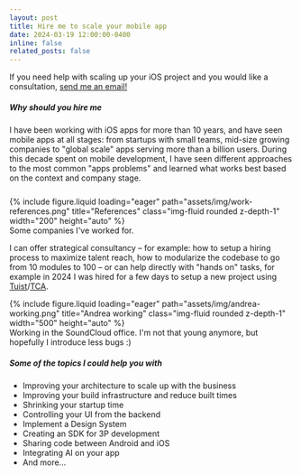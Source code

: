 ```yaml
---
layout: post
title: Hire me to scale your mobile app
date: 2024-03-19 12:00:00-0400
inline: false
related_posts: false
---
```


If you need help with scaling up your iOS project and you would like a consultation, [send me an email!](mailto:andreacipriani89@gmail.com)

##### Why should you hire me

I have been working with iOS apps for more than 10 years, and have seen mobile apps at all stages: from startups with small teams, mid-size growing companies to "global scale" apps serving more than a billion users. 
During this decade spent on mobile development, I have seen different approaches to the most common "apps problems" and learned what works best based on the context and company stage.

<div class="row" style="display: flex; justify-content: center; margin-top: 25px;">
    {% include figure.liquid loading="eager" path="assets/img/work-references.png" title="References" class="img-fluid rounded z-depth-1" width="200" height="auto" %}
</div>
<div class="caption">
    Some companies I've worked for.
</div>

I can offer strategical consultancy – for example: how to setup a hiring process to maximize talent reach, how to modularize the codebase to go from 10 modules to 100 – or can help directly with "hands on" tasks, for example in 2024 I was hired for a few days to setup a new project using [Tuist](https://tuist.io/)/[TCA](https://github.com/pointfreeco/swift-composable-architecture).


<div class="row" style="display: flex; justify-content: center;">
    {% include figure.liquid loading="eager" path="assets/img/andrea-working.png" title="Andrea working" class="img-fluid rounded z-depth-1" width="500" height="auto" %}
</div>
<div class="caption">
    Working in the SoundCloud office. I'm not that young anymore, but hopefully I introduce less bugs :)
</div>

##### Some of the topics I could help you with

- Improving your architecture to scale up with the business
- Improving your build infrastructure and reduce built times
- Shrinking your startup time
- Controlling your UI from the backend
- Implement a Design System
- Creating an SDK for 3P development
- Sharing code between Android and iOS
- Integrating AI on your app
- And more...
